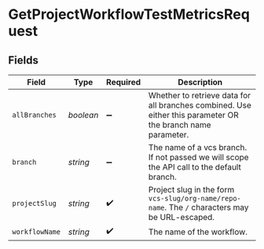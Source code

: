 # GetProjectWorkflowTestMetricsRequest


## Fields

| Field                                                                                                       | Type                                                                                                        | Required                                                                                                    | Description                                                                                                 |
| ----------------------------------------------------------------------------------------------------------- | ----------------------------------------------------------------------------------------------------------- | ----------------------------------------------------------------------------------------------------------- | ----------------------------------------------------------------------------------------------------------- |
| `allBranches`                                                                                               | *boolean*                                                                                                   | :heavy_minus_sign:                                                                                          | Whether to retrieve data for all branches combined. Use either this parameter OR the branch name parameter. |
| `branch`                                                                                                    | *string*                                                                                                    | :heavy_minus_sign:                                                                                          | The name of a vcs branch. If not passed we will scope the API call to the default branch.                   |
| `projectSlug`                                                                                               | *string*                                                                                                    | :heavy_check_mark:                                                                                          | Project slug in the form `vcs-slug/org-name/repo-name`. The `/` characters may be URL-escaped.              |
| `workflowName`                                                                                              | *string*                                                                                                    | :heavy_check_mark:                                                                                          | The name of the workflow.                                                                                   |